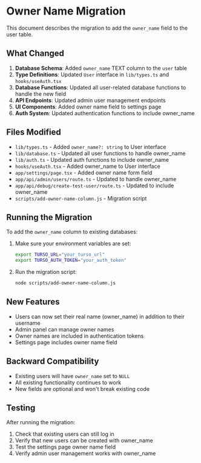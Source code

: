 # Owner Name Migration

This document describes the migration to add the `owner_name` field to the user table.

## What Changed

1. **Database Schema**: Added `owner_name` TEXT column to the `user` table
2. **Type Definitions**: Updated `User` interface in `lib/types.ts` and `hooks/useAuth.tsx`
3. **Database Functions**: Updated all user-related database functions to handle the new field
4. **API Endpoints**: Updated admin user management endpoints
5. **UI Components**: Added owner name field to settings page
6. **Auth System**: Updated authentication functions to include owner_name

## Files Modified

- `lib/types.ts` - Added `owner_name?: string` to User interface
- `lib/database.ts` - Updated all user functions to handle owner_name
- `lib/auth.ts` - Updated auth functions to include owner_name
- `hooks/useAuth.tsx` - Added owner_name to User interface
- `app/settings/page.tsx` - Added owner name form field
- `app/api/admin/users/route.ts` - Updated to handle owner_name
- `app/api/debug/create-test-user/route.ts` - Updated to include owner_name
- `scripts/add-owner-name-column.js` - Migration script

## Running the Migration

To add the `owner_name` column to existing databases:

1. Make sure your environment variables are set:
   ```bash
   export TURSO_URL="your_turso_url"
   export TURSO_AUTH_TOKEN="your_auth_token"
   ```

2. Run the migration script:
   ```bash
   node scripts/add-owner-name-column.js
   ```

## New Features

- Users can now set their real name (owner_name) in addition to their username
- Admin panel can manage owner names
- Owner names are included in authentication tokens
- Settings page includes owner name field

## Backward Compatibility

- Existing users will have `owner_name` set to `NULL`
- All existing functionality continues to work
- New fields are optional and won't break existing code

## Testing

After running the migration:

1. Check that existing users can still log in
2. Verify that new users can be created with owner_name
3. Test the settings page owner name field
4. Verify admin user management works with owner_name



